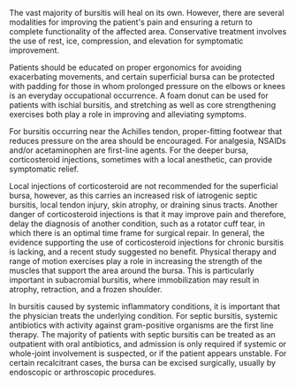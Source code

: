 The vast majority of bursitis will heal on its own. However, there are several modalities for improving the patient's pain and ensuring a return to complete functionality of the affected area. Conservative treatment involves the use of rest, ice, compression, and elevation for symptomatic improvement.

Patients should be educated on proper ergonomics for avoiding exacerbating movements, and certain superficial bursa can be protected with padding for those in whom prolonged pressure on the elbows or knees is an everyday occupational occurrence. A foam donut can be used for patients with ischial bursitis, and stretching as well as core strengthening exercises both play a role in improving and alleviating symptoms.

For bursitis occurring near the Achilles tendon, proper-fitting footwear that reduces pressure on the area should be encouraged. For analgesia, NSAIDs and/or acetaminophen are first-line agents. For the deeper bursa, corticosteroid injections, sometimes with a local anesthetic, can provide symptomatic relief.

Local injections of corticosteroid are not recommended for the superficial bursa, however, as this carries an increased risk of iatrogenic septic bursitis, local tendon injury, skin atrophy, or draining sinus tracts. Another danger of corticosteroid injections is that it may improve pain and therefore, delay the diagnosis of another condition, such as a rotator cuff tear, in which there is an optimal time frame for surgical repair. In general, the evidence supporting the use of corticosteroid injections for chronic bursitis is lacking, and a recent study suggested no benefit. Physical therapy and range of motion exercises play a role in increasing the strength of the muscles that support the area around the bursa. This is particularly important in subacromial bursitis, where immobilization may result in atrophy, retraction, and a frozen shoulder.

In bursitis caused by systemic inflammatory conditions, it is important that the physician treats the underlying condition. For septic bursitis, systemic antibiotics with activity against gram-positive organisms are the first line therapy. The majority of patients with septic bursitis can be treated as an outpatient with oral antibiotics, and admission is only required if systemic or whole-joint involvement is suspected, or if the patient appears unstable. For certain recalcitrant cases, the bursa can be excised surgically, usually by endoscopic or arthroscopic procedures.